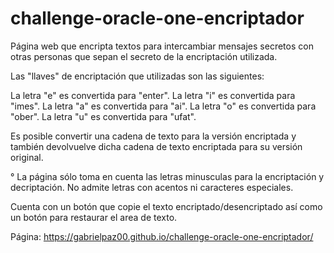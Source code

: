 # challenge-oracle-one-encriptador

Página web que encripta textos para intercambiar mensajes secretos con otras personas que sepan el secreto de la encriptación utilizada.

Las "llaves" de encriptación que utilizadas son las siguientes:

La letra "e" es convertida para "enter".
La letra "i" es convertida para "imes".
La letra "a" es convertida para "ai".
La letra "o" es convertida para "ober".
La letra "u" es convertida para "ufat".

Es posible convertir una cadena de texto para la versión encriptada y también devolvuelve dicha cadena de texto encriptada para su versión original.

  ° La página sólo toma en cuenta las letras minusculas para la encriptación y decriptación. No admite letras con acentos ni caracteres especiales.

Cuenta con un botón que copie el texto encriptado/desencriptado así como un botón para restaurar el area de texto.

Página: https://gabrielpaz00.github.io/challenge-oracle-one-encriptador/
